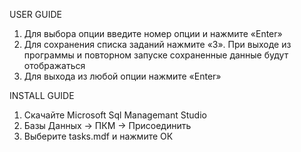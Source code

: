 USER GUIDE
1. Для выбора опции введите номер опции и нажмите «Enter»
2. Для сохранения списка заданий нажмите «3». При выходе из программы и повторном запуске сохраненные данные будут отображаться
3. Для выхода из любой опции нажмите «Enter»

INSTALL GUIDE
1. Скачайте Microsoft Sql Managemant Studio
2. Базы Данных -> ПКМ -> Присоединить
3. Выберите tasks.mdf и нажмите ОК
